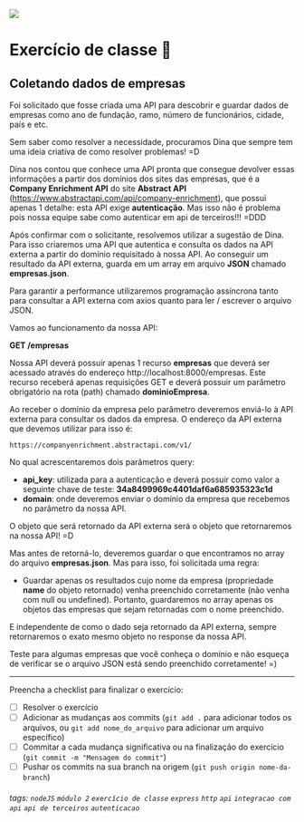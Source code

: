 ![](https://i.imgur.com/xG74tOh.png)

# Exercício de classe 🏫

## Coletando dados de empresas

Foi solicitado que fosse criada uma API para descobrir e guardar dados de empresas como ano de fundação, ramo, número de funcionários, cidade, país e etc.

Sem saber como resolver a necessidade, procuramos Dina que sempre tem uma ideia criativa de como resolver problemas! =D

Dina nos contou que conhece uma API pronta que consegue devolver essas informações a partir dos domínios dos sites das empresas, que é a **Company Enrichment API** do site **Abstract API** (https://www.abstractapi.com/api/company-enrichment), que possui apenas 1 detalhe: esta API exige **autenticação**. Mas isso não é problema pois nossa equipe sabe como autenticar em api de terceiros!!! =DDD

Após confirmar com o solicitante, resolvemos utilizar a sugestão de Dina. Para isso criaremos uma API que autentica e consulta os dados na API externa a partir do domínio requisitado à nossa API. Ao conseguir um resultado da API externa, guarda em um array em arquivo **JSON** chamado **empresas.json**.

Para garantir a performance utilizaremos programação assíncrona tanto para consultar a API externa com axios quanto para ler / escrever o arquivo JSON.

Vamos ao funcionamento da nossa API:

**GET /empresas**

Nossa API deverá possuir apenas 1 recurso **empresas** que deverá ser acessado através do endereço http://localhost:8000/empresas.
Este recurso receberá apenas requisições GET e deverá possuir um parâmetro obrigatório na rota (path) chamado **dominioEmpresa**.

Ao receber o domínio da empresa pelo parâmetro deveremos enviá-lo à API externa para consultar os dados da empresa.
O endereço da API externa que devemos utilizar para isso é:
```
https://companyenrichment.abstractapi.com/v1/
```
No qual acrescentaremos dois parâmetros query:
* **api_key**: utilizada para a autenticação e deverá possuir como valor a seguinte chave de teste: **34a8499969c4401daf6a685935323c1d**
* **domain**: onde deveremos enviar o domínio da empresa que recebemos no parâmetro da nossa API.

O objeto que será retornado da API externa será o objeto que retornaremos na nossa API! =D

Mas antes de retorná-lo, deveremos guardar o que encontramos no array do arquivo **empresas.json**. Mas para isso, foi solicitada uma regra:
* Guardar apenas os resultados cujo nome da empresa (propriedade **name** do objeto retornado) venha preenchido corretamente (não venha com null ou undefined).
Portanto, guardaremos no array apenas os objetos das empresas que sejam retornadas com o nome preenchido.

E independente de como o dado seja retornado da API externa, sempre retornaremos o exato mesmo objeto no response da nossa API.

Teste para algumas empresas que você conheça o domínio e não esqueça de verificar se o arquivo JSON está sendo preenchido corretamente! =)

---

Preencha a checklist para finalizar o exercício:

- [ ] Resolver o exercício
- [ ] Adicionar as mudanças aos commits (`git add .` para adicionar todos os arquivos, ou `git add nome_do_arquivo` para adicionar um arquivo específico)
- [ ] Commitar a cada mudança significativa ou na finalização do exercício (`git commit -m "Mensagem do commit"`)
- [ ] Pushar os commits na sua branch na origem (`git push origin nome-da-branch`)

###### tags: `nodeJS` `módulo 2` `exercício de classe` `express` `http` `api` `integracao com api` `api de terceiros` `autenticacao`
